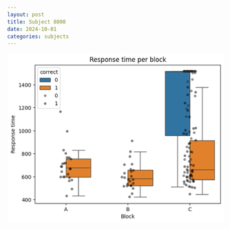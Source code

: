 ```yaml
---
layout: post
title: Subject 8000
date: 2024-10-01
categories: subjects
---
```


![](data/8000/run-1/8000_rt.png)
